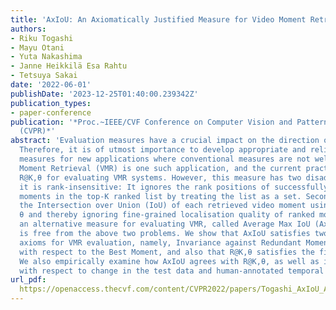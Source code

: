 ```yaml
---
title: 'AxIoU: An Axiomatically Justified Measure for Video Moment Retrieval'
authors:
- Riku Togashi
- Mayu Otani
- Yuta Nakashima
- Janne Heikkilä Esa Rahtu
- Tetsuya Sakai
date: '2022-06-01'
publishDate: '2023-12-25T01:40:00.239342Z'
publication_types:
- paper-conference
publication: '*Proc.~IEEE/CVF Conference on Computer Vision and Pattern Recognition
  (CVPR)*'
abstract: 'Evaluation measures have a crucial impact on the direction of research.
  Therefore, it is of utmost importance to develop appropriate and reliable evaluation
  measures for new applications where conventional measures are not well suited. Video
  Moment Retrieval (VMR) is one such application, and the current practice is to use
  R@K,θ for evaluating VMR systems. However, this measure has two disadvantages. First,
  it is rank-insensitive: It ignores the rank positions of successfully localised
  moments in the top-K ranked list by treating the list as a set. Second, it binarizes
  the Intersection over Union (IoU) of each retrieved video moment using the threshold
  θ and thereby ignoring fine-grained localisation quality of ranked moments. We propose
  an alternative measure for evaluating VMR, called Average Max IoU (AxIoU), which
  is free from the above two problems. We show that AxIoU satisfies two important
  axioms for VMR evaluation, namely, Invariance against Redundant Moments and Monotonicity
  with respect to the Best Moment, and also that R@K,θ satisfies the first axiom only.
  We also empirically examine how AxIoU agrees with R@K,θ, as well as its stability
  with respect to change in the test data and human-annotated temporal boundaries.'
url_pdf: 
  https://openaccess.thecvf.com/content/CVPR2022/papers/Togashi_AxIoU_An_Axiomatically_Justified_Measure_for_Video_Moment_Retrieval_CVPR_2022_paper.pdf
---
```

